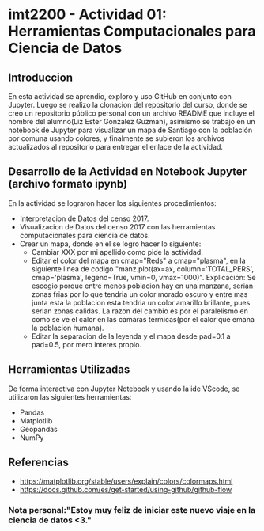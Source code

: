 # imt2200 - Actividad 01: Herramientas Computacionales para Ciencia de Datos
 ## Introduccion
En esta actividad se aprendio, exploro y uso GitHub en conjunto con Jupyter. Luego se realizo la clonacion del repositorio del curso, donde se creo un repositorio público personal con un archivo README que incluye el nombre del alumno(Liz Ester Gonzalez Guzman), asimismo se trabajo en un notebook de Jupyter para visualizar un mapa de Santiago con la población por comuna usando colores, y finalmente se subieron los archivos actualizados al repositorio para entregar el enlace de la actividad.
## Desarrollo de la Actividad en Notebook Jupyter (archivo formato ipynb)
En la actividad se lograron hacer los siguientes procedimientos:
- Interpretacion de Datos del censo 2017.
- Visualizacion de Datos del censo 2017 con las herramientas computacionales para ciencia de datos.                             
- Crear un mapa, donde en el se logro hacer lo siguiente:
  - Cambiar XXX por mi apellido como pide la actividad.
  - Editar el color del mapa en cmap="Reds" a cmap="plasma", en la siguiente linea de codigo "manz.plot(ax=ax, column='TOTAL_PERS', cmap='plasma', legend=True, vmin=0, vmax=1000)". Explicacion: Se escogio porque entre menos poblacion hay en una manzana, serian zonas frias por lo que tendria un color morado oscuro y entre mas junta esta la poblacion esta tendria un color amarillo brillante, pues serian zonas calidas. La razon del cambio es por el paralelismo en como se ve el calor en las camaras termicas(por el calor que emana la poblacion humana).
  - Editar la separacion de la leyenda y el mapa desde pad=0.1 a pad=0.5, por mero interes propio.
 ## Herramientas Utilizadas
De forma interactiva con Jupyter Notebook y usando la ide VScode, se utilizaron las siguientes herramientas:
- Pandas
- Matplotlib
- Geopandas
- NumPy
## Referencias
- https://matplotlib.org/stable/users/explain/colors/colormaps.html
- https://docs.github.com/es/get-started/using-github/github-flow

### Nota personal:"Estoy muy feliz de iniciar este nuevo viaje en la ciencia de datos <3."
